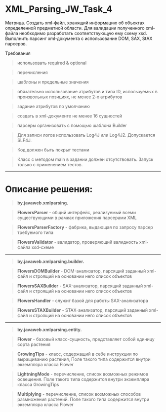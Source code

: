 # XML_Parsing_JW_Task_4

Матрица. 
Cоздать xml-файл, хранящий информацию об объектах определенной предметной области. Для валидации полученного xml-файла необходимо разработать соответствующую ему схему xsd. Выполнить парсинг xml-документа с использование DOM, SAX, StAX парсеров.


Требования
> использовать required & optional

> перечисления

> шаблоны и предельные значения

> обязательно использование атрибутов и типа ID, используемых в произвольных позициях, не менее 2-х атрибутов

> задание атрибутов по умолчанию

> создать в xml-документе не менее 16 сущностей

> парсеры организовать с помощью шаблона Builder

> Для записи логов использовать Log4J или Log4J2. Допускается SLF4J.

> Код должен быть покрыт тестами

> Класс с методом main в задании должен отсутствовать. Запуск только с применением тестов.

-----

# Описание решения:


> **by.javaweb.xmlparsing.**

> **FlowersParser** - общий интерфейс, реализуемый всеми существующими в рамках приложения парсерами XML

> **FlowersParserFactory** - фабрика, выдающая по запросу парсер требуемого типа

> **FlowersValidator** - валидатор, проверяющий валидность xml-файла xsd-схеме

---

> **by.javaweb.xmlparsing.builder.**

> **FlowersDOMBuilder** - DOM-анализатор, парсящий заданный xml-файл и строящий на основании него список объектов

> **FlowersSAXBuilder** - SAX-анализатор, парсящий заданный xml-файл и строящий на основании него список объектов

> **FlowersHandler** - служит базой для работы SAX-анализатора

> **FlowersSTAXBuilder** - STAX-анализатор, парсящий заданный xml-файл и строящий на основании него список объектов

---

> **by.javaweb.xmlparsing.entity.**

> **Flower** - базовый класс-сущность, представляет собой единицу сорта растения

> **GrowingTips** - класс, содержащий в себе инструкции по выращиванию растения, Поле такого типа содержится внутри экземпляра класса Flower

> **LightningMode** - перечисление, список возможных режимов освещения. Поле такого типа содержится внутри экземпляра класса GrowingTips

> **Multiplying** - перечисление, список возможных способов размножения растений. Поле такого типа содержится внутри экземпляра класса Flower
